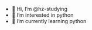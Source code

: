 - 👋 Hi, I’m @hz-studying
- 👀 I’m interested in python
- 🌱 I’m currently learning python

<!---
hz-studying/hz-studying is a ✨ special ✨ repository because its `README.md` (this file) appears on your GitHub profile.
You can click the Preview link to take a look at your changes.
--->
